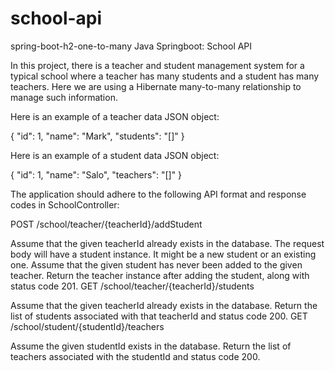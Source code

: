 # school-api
spring-boot-h2-one-to-many
Java Springboot: School API

In this project, there is a teacher and student management system for a typical school where a teacher has many students and a student has many teachers. Here we are using a Hibernate many-to-many relationship to manage such information.

Here is an example of a teacher data JSON object:

{ "id": 1, "name": "Mark", "students": "[]" }

Here is an example of a student data JSON object:

{ "id": 1, "name": "Salo", "teachers": "[]" }

The application should adhere to the following API format and response codes in SchoolController:

POST /school/teacher/{teacherId}/addStudent

Assume that the given teacherId already exists in the database.
The request body will have a student instance. It might be a new student or an existing one.
Assume that the given student has never been added to the given teacher.
Return the teacher instance after adding the student, along with status code 201.
GET /school/teacher/{teacherId}/students

Assume that the given teacherId already exists in the database.
Return the list of students associated with that teacherId and status code 200.
GET /school/student/{studentId}/teachers

Assume the given studentId exists in the database.
Return the list of teachers associated with the studentId and status code 200.
